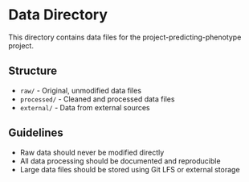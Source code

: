 # Data Directory

This directory contains data files for the project-predicting-phenotype project.

## Structure

- `raw/` - Original, unmodified data files
- `processed/` - Cleaned and processed data files
- `external/` - Data from external sources

## Guidelines

- Raw data should never be modified directly
- All data processing should be documented and reproducible
- Large data files should be stored using Git LFS or external storage